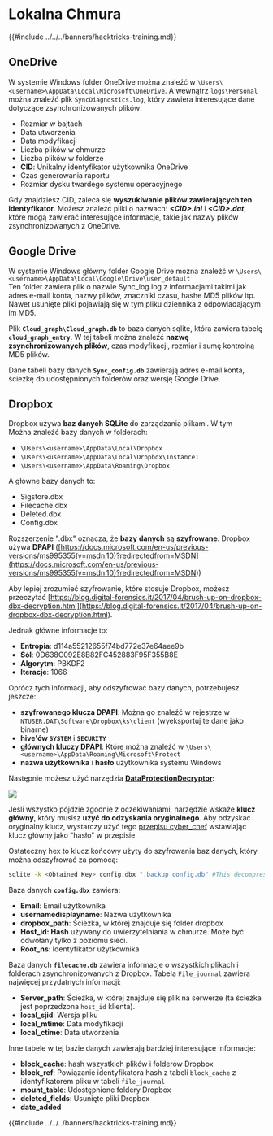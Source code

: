 # Lokalna Chmura

{{#include ../../../banners/hacktricks-training.md}}


## OneDrive

W systemie Windows folder OneDrive można znaleźć w `\Users\<username>\AppData\Local\Microsoft\OneDrive`. A wewnątrz `logs\Personal` można znaleźć plik `SyncDiagnostics.log`, który zawiera interesujące dane dotyczące zsynchronizowanych plików:

- Rozmiar w bajtach
- Data utworzenia
- Data modyfikacji
- Liczba plików w chmurze
- Liczba plików w folderze
- **CID**: Unikalny identyfikator użytkownika OneDrive
- Czas generowania raportu
- Rozmiar dysku twardego systemu operacyjnego

Gdy znajdziesz CID, zaleca się **wyszukiwanie plików zawierających ten identyfikator**. Możesz znaleźć pliki o nazwach: _**\<CID>.ini**_ i _**\<CID>.dat**_, które mogą zawierać interesujące informacje, takie jak nazwy plików zsynchronizowanych z OneDrive.

## Google Drive

W systemie Windows główny folder Google Drive można znaleźć w `\Users\<username>\AppData\Local\Google\Drive\user_default`\
Ten folder zawiera plik o nazwie Sync_log.log z informacjami takimi jak adres e-mail konta, nazwy plików, znaczniki czasu, hashe MD5 plików itp. Nawet usunięte pliki pojawiają się w tym pliku dziennika z odpowiadającym im MD5.

Plik **`Cloud_graph\Cloud_graph.db`** to baza danych sqlite, która zawiera tabelę **`cloud_graph_entry`**. W tej tabeli można znaleźć **nazwę** **zsynchronizowanych** **plików**, czas modyfikacji, rozmiar i sumę kontrolną MD5 plików.

Dane tabeli bazy danych **`Sync_config.db`** zawierają adres e-mail konta, ścieżkę do udostępnionych folderów oraz wersję Google Drive.

## Dropbox

Dropbox używa **baz danych SQLite** do zarządzania plikami. W tym\
Można znaleźć bazy danych w folderach:

- `\Users\<username>\AppData\Local\Dropbox`
- `\Users\<username>\AppData\Local\Dropbox\Instance1`
- `\Users\<username>\AppData\Roaming\Dropbox`

A główne bazy danych to:

- Sigstore.dbx
- Filecache.dbx
- Deleted.dbx
- Config.dbx

Rozszerzenie ".dbx" oznacza, że **bazy danych** są **szyfrowane**. Dropbox używa **DPAPI** ([https://docs.microsoft.com/en-us/previous-versions/ms995355(v=msdn.10)?redirectedfrom=MSDN](<https://docs.microsoft.com/en-us/previous-versions/ms995355(v=msdn.10)?redirectedfrom=MSDN>))

Aby lepiej zrozumieć szyfrowanie, które stosuje Dropbox, możesz przeczytać [https://blog.digital-forensics.it/2017/04/brush-up-on-dropbox-dbx-decryption.html](https://blog.digital-forensics.it/2017/04/brush-up-on-dropbox-dbx-decryption.html).

Jednak główne informacje to:

- **Entropia**: d114a55212655f74bd772e37e64aee9b
- **Sól**: 0D638C092E8B82FC452883F95F355B8E
- **Algorytm**: PBKDF2
- **Iteracje**: 1066

Oprócz tych informacji, aby odszyfrować bazy danych, potrzebujesz jeszcze:

- **szyfrowanego klucza DPAPI**: Można go znaleźć w rejestrze w `NTUSER.DAT\Software\Dropbox\ks\client` (wyeksportuj te dane jako binarne)
- **hive'ów `SYSTEM`** i **`SECURITY`**
- **głównych kluczy DPAPI**: Które można znaleźć w `\Users\<username>\AppData\Roaming\Microsoft\Protect`
- **nazwa użytkownika** i **hasło** użytkownika systemu Windows

Następnie możesz użyć narzędzia [**DataProtectionDecryptor**](https://nirsoft.net/utils/dpapi_data_decryptor.html)**:**

![](<../../../images/image (448).png>)

Jeśli wszystko pójdzie zgodnie z oczekiwaniami, narzędzie wskaże **klucz główny**, który musisz **użyć do odzyskania oryginalnego**. Aby odzyskać oryginalny klucz, wystarczy użyć tego [przepisu cyber_chef](<https://gchq.github.io/CyberChef/#recipe=Derive_PBKDF2_key(%7B'option':'Hex','string':'98FD6A76ECB87DE8DAB4623123402167'%7D,128,1066,'SHA1',%7B'option':'Hex','string':'0D638C092E8B82FC452883F95F355B8E'%7D)>) wstawiając klucz główny jako "hasło" w przepisie.

Ostateczny hex to klucz końcowy użyty do szyfrowania baz danych, który można odszyfrować za pomocą:
```bash
sqlite -k <Obtained Key> config.dbx ".backup config.db" #This decompress the config.dbx and creates a clear text backup in config.db
```
Baza danych **`config.dbx`** zawiera:

- **Email**: Email użytkownika
- **usernamedisplayname**: Nazwa użytkownika
- **dropbox_path**: Ścieżka, w której znajduje się folder dropbox
- **Host_id: Hash** używany do uwierzytelniania w chmurze. Może być odwołany tylko z poziomu sieci.
- **Root_ns**: Identyfikator użytkownika

Baza danych **`filecache.db`** zawiera informacje o wszystkich plikach i folderach zsynchronizowanych z Dropbox. Tabela `File_journal` zawiera najwięcej przydatnych informacji:

- **Server_path**: Ścieżka, w której znajduje się plik na serwerze (ta ścieżka jest poprzedzona `host_id` klienta).
- **local_sjid**: Wersja pliku
- **local_mtime**: Data modyfikacji
- **local_ctime**: Data utworzenia

Inne tabele w tej bazie danych zawierają bardziej interesujące informacje:

- **block_cache**: hash wszystkich plików i folderów Dropbox
- **block_ref**: Powiązanie identyfikatora hash z tabeli `block_cache` z identyfikatorem pliku w tabeli `file_journal`
- **mount_table**: Udostępnione foldery Dropbox
- **deleted_fields**: Usunięte pliki Dropbox
- **date_added**

{{#include ../../../banners/hacktricks-training.md}}
